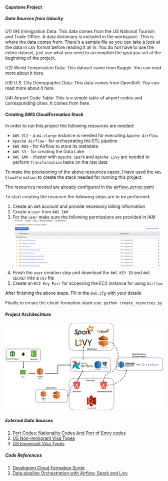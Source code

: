 #### Capstone Project

##### Data Sources from Udacity
U1) I94 Immigration Data: This data comes from the US National Tourism and Trade Office. A data dictionary is included in the workspace. This is where the data comes from. There's a sample file so you can take a look at the data in csv format before reading it all in. You do not have to use the entire dataset, just use what you need to accomplish the goal you set at the beginning of the project.

U2) World Temperature Data: This dataset came from Kaggle. You can read more about it here.

U3) U.S. City Demographic Data: This data comes from OpenSoft. You can read more about it here.

U4) Airport Code Table: This is a simple table of airport codes and corresponding cities. It comes from here.

#### Creating AWS CloudFormation Stack

In order to run this project the following resources are needed:
- `AWS EC2` - a `m4.xlarge` instance is needed for executing `Apache Airflow`
- `Apache Airflow` - for orchestrating the ETL pipeline
- `AWS RDS` - for Airflow to store its metadata
- `AWS S3` - for creating the Data Lake
- `AWS EMR` - cluster with `Apache Spark` and `Apache Livy` are needed to perform `Transformation` tasks on the raw data

To make the provisioning of the above resources easier, I have used the `AWS Cloudformation` to create
the stack needed for running this project.

The resources needed are already configured in the [airflow_server.yaml](./airflow_server.yaml)

To start creating the resource the following steps are to be performed:
1) Create an `AWS` account and provide necessary billing information
2) Create a `user` from `AWS IAM`
3) For the `user` make sure the following permissions are provided in IAM
![Permissions](./AWS_Help/permissions.PNG)
4) Finish the `user` creation step and  download the `AWS KEY ID` and `AWS SECRET` into a `csv` file
5) Create an `EC2 Key Pair` for accessing the EC2 instance for using `Airflow`

After finishing the above steps. Fill in the `dwh.cfg` with your details

Finally to create the cloud-formation stack use: `python create_resources.py`

#### Project Architechture
![Architechture](./AWS_Help/architechture.png)

##### External Data Sources
1) [Port Codes; Nationality Codes And Port of Entry codes](https://fam.state.gov/fam/09FAM/09FAM010205.html)
2) [US Non-immigrant Visa Types](https://www.dhs.gov/immigration-statistics/nonimmigrant/NonimmigrantCOA)
3) [US Immigrant Visa Types](https://en.m.wikipedia.org/wiki/Visa_policy_of_the_United_States#Classes_of_visas)

##### Code References
1) [Developing Cloud Formation Script](https://github.com/aws-samples/aws-concurrent-data-orchestration-pipeline-emr-livy.git)
2) [Data pipeline Orchestration with Airflow, Spark and Livy](https://aws.amazon.com/blogs/big-data/build-a-concurrent-data-orchestration-pipeline-using-amazon-emr-and-apache-livy/)
